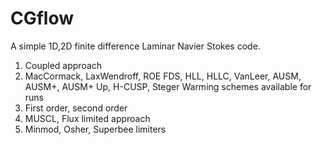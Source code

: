 # CGflow
A simple 1D,2D finite difference Laminar Navier Stokes code.
1. Coupled approach<br/>
2. MacCormack, LaxWendroff, ROE FDS, HLL, HLLC, VanLeer, AUSM, AUSM+, AUSM+ Up, H-CUSP, Steger Warming schemes available for runs<br/>
3. First order, second order<br/>
4. MUSCL, Flux limited approach<br/>
5. Minmod, Osher, Superbee limiters<br/>
